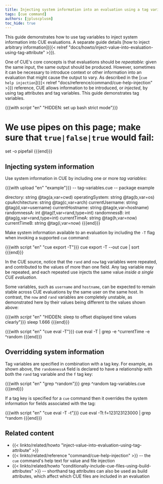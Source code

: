 ```yaml
---
title: Injecting system information into an evaluation using a tag variable
tags: [cue command]
authors: [jpluscplusm]
toc_hide: true
---
```


This guide demonstrates how to use tag variables to inject system information
into CUE evaluations. A separate guide details
[how to inject arbitrary information]({{< relref "docs/howto/inject-value-into-evaluation-using-tag-attribute" >}}).

One of CUE's core concepts is that evaluations should be *repeatable:* given
the same input, the same output should be produced.
However, sometimes it can be necessary to introduce context or other information
into an evaluation that might cause the output to vary. As described in the
[`cue help injection`]({{< relref "docs/reference/command/cue-help-injection" >}})
reference, CUE allows information to be introduced, or *injected*, by using tag
attributes and tag variables. This guide demonstrates tag variables.

<!--more-->

{{{with _script_ "en" "HIDDEN: set up bash strict mode"}}}
# We use pipes on this page; make sure that `true|false|true` would fail:
set -o pipefail
{{{end}}}

## Injecting system information

Use system information in CUE by including one or more *tag variables*:

{{{with upload "en" "example"}}}
-- tag-variables.cue --
package example

directory:       string @tag(a,var=cwd)
operatingSystem: string @tag(b,var=os)
cpuArchitecture: string @tag(c,var=arch)
currentUsername: string @tag(d,var=username)
currentHostname: string @tag(e,var=hostname)
randomnessA:     int    @tag(f,var=rand,type=int)
randomnessB:     int    @tag(g,var=rand,type=int)
currentTimeA:    string @tag(h,var=now)
currentTimeB:    string @tag(i,var=now)
{{{end}}}

Make system information available to an evaluation by including the `-T` flag
when invoking a supported `cue` command:

{{{with script "en" "cue export -T"}}}
cue export -T --out cue | sort
{{{end}}}

In the CUE source, notice that the `rand` and `now` tag variables were
repeated, and contributed to the values of more than one field. Any tag
variable may be repeated, and each repeated use injects the same value *inside
a single CUE evaluation*.

Some variables, such as `username` and `hostname`, can be expected to remain
stable across CUE evaluations by the same user on the same host. In contrast,
the `now` and `rand` variables are completely unstable, as demonstrated here by
their values being different to the values shown above:

{{{with _script_ "en" "HIDDEN: sleep to offset displayed time values clearly"}}}
sleep 1.666
{{{end}}}

{{{with script "en" "cue eval -T"}}}
cue eval -T | grep -e ^currentTime -e ^random
{{{end}}}

## Overridding system information

Tag variables are specified in combination with a tag key. For example, as
shown above, the `randomnessA` field is declared to have a relationship
with both the `rand` tag variable and the `f` tag key:

{{{with script "en" "grep ^random"}}}
grep ^random tag-variables.cue
{{{end}}}

If a tag key is specified for a `cue` command then it overrides the system
information for fields associated with the tag:

{{{with script "en" "cue eval -T -t"}}}
cue eval -Tt f=123123123000 | grep ^random
{{{end}}}

## Related content

- {{< linkto/related/howto "inject-value-into-evaluation-using-tag-attribute" >}}
- {{< linkto/related/reference "command/cue-help-injection" >}} -- the `cue` command's help
  text for value and file injection
- {{< linkto/related/howto "conditionally-include-cue-files-using-build-attributes" >}}
  -- shorthand tag attributes can also be used as build attributes, which
  affect which CUE files are included in an evaluation
